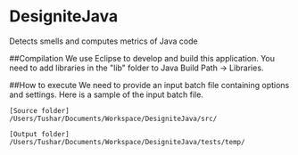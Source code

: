 # DesigniteJava
Detects smells and computes metrics of Java code

##Compilation
We use Eclipse to develop and build this application. You need to add libraries in the "lib" folder to Java Build Path -> Libraries.

##How to execute
We need to provide an input batch file containing options and settings. Here is a sample of the input batch file.

```text
[Source folder]
/Users/Tushar/Documents/Workspace/DesigniteJava/src/

[Output folder]
/Users/Tushar/Documents/Workspace/DesigniteJava/tests/temp/
```